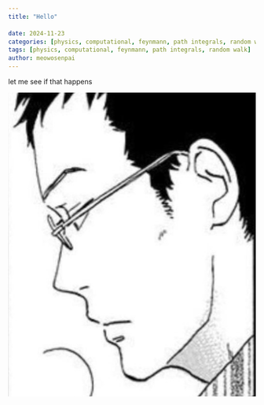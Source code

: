 ```yaml
---
title: "Hello"

date: 2024-11-23
categories: [physics, computational, feynmann, path integrals, random walk]
tags: [physics, computational, feynmann, path integrals, random walk]
author: meowosenpai
---
```


let me see if that happens

![trial](/assets/image/posts/2024-11-23-care-to-give/dp.jpg)
